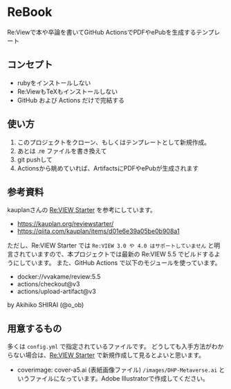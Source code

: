 # ReBook
Re:Viewで本や卒論を書いてGitHub ActionsでPDFやePubを生成するテンプレート


## コンセプト
- rubyをインストールしない
- Re:ViewもTeXもインストールしない
- GitHub および Actions だけで完結する

## 使い方

1. このプロジェクトをクローン、もしくはテンプレートとして新規作成。
2. あとは .re ファイルを書き換えて
3. git pushして
4. Actionsから眺めていれば、ArtifactsにPDFやePubが生成されます

## 参考資料

kauplanさんの [Re:VIEW Starter](https://kauplan.org/reviewstarter/) を参考にしています。

- https://kauplan.org/reviewstarter/
- https://qiita.com/kauplan/items/d01e6e39a05be0b908a1

ただし、Re:VIEW Starter では `Re:VIEW 3.0 や 4.0 はサポートしていません` と明言されていますので、本プロジェクトでは最新の Re:VIEW 5.5 でビルドするようにしています。
また、GitHub Actions で以下のモジュールを使っています。

- docker://vvakame/review:5.5
- actions/checkout@v3
- actions/upload-artifact@v3

by Akihiko SHIRAI (@o_ob)

## 用意するもの

多くは `config.yml` で指定されているファイルです。
どうしても入手方法がわからない場合は、[Re:VIEW Starter](https://kauplan.org/reviewstarter/) で新規作成して見るとよいと思います。

- coverimage: cover-a5.ai (表紙画像ファイル) `/images/DHP-Metaverse.ai` というファイルになっています。Adobe Illustratorで作成してください。
